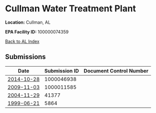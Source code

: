 # Cullman Water Treatment Plant

**Location:** Cullman, AL

**EPA Facility ID:** 100000074359

[Back to AL Index](../../index.md)

## Submissions

| Date | Submission ID | Document Control Number |
|------|--------------|-------------------------|
| [2014-10-28](submissions/1000046938.md) | 1000046938 |  |
| [2009-11-03](submissions/1000011585.md) | 1000011585 |  |
| [2004-11-29](submissions/41377.md) | 41377 |  |
| [1999-06-21](submissions/5864.md) | 5864 |  |
